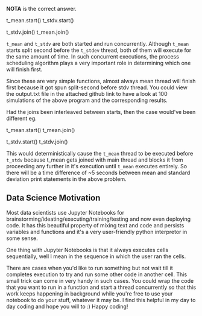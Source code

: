**NOTA** is the correct answer.

t_mean.start()
t_stdv.start()

t_stdv.join()
t_mean.join()

`t_mean` and `t_stdv` are both started and run concurrently. Although `t_mean` starts split second before the `t_stdev` thread, both of them will execute for the same amount of time. In such concurrent executions, the process scheduling algorithm plays a very important role in determining which one will finish first. 

Since these are very simple functions, almost always mean thread will finish first because it got spun split-second before stdv thread. You could view the output.txt file in the attached github link to have a look at 100 simulations of the above program and the corresponding results.

Had the joins been interleaved between starts, then the case would've been different eg.

t_mean.start()
t_mean.join()

t_stdv.start()
t_stdv.join()

This would deterministically cause the `t_mean` thread to be executed before `t_stdv` because t_mean gets joined with main thread and blocks it from proceeding any further in it's execution until `t_mean` executes entirely. So there will be a time difference of ~5 seconds between mean and standard deviation print statements in the above problem.

## Data Science Motivation

Most data scientists use Jupyter Notebooks for brainstorming/ideating/executing/training/testing and now even deploying code. It has this beautiful property of mixing text and code and persists variables and functions and it's a very user-friendly python interpretor in some sense. 

One thing with Jupyter Notebooks is that it always executes cells sequentially, well I mean in the sequence in which the user ran the cells. 

There are cases when you'd like to run something but not wait till it completes execution to try and run some other code in another cell. This small trick can come in very handy in such cases. You could wrap the code that you want to run in a function and start a thread concurrently so that this work keeps happening in background while you're free to use your notebook to do your stuff, whatever it may be. I find this helpful in my day to day coding and hope you will to :) Happy coding!